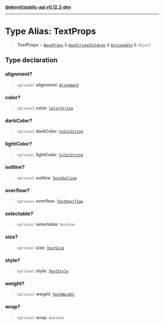 [**@devvit/public-api v0.12.2-dev**](../../../../../../README.md)

---

# Type Alias: TextProps

> **TextProps** = [`BaseProps`](BaseProps.md) & [`HasStringChildren`](HasStringChildren.md) & [`Actionable`](Actionable.md) & `object`

## Type declaration

### alignment?

> `optional` **alignment**: [`Alignment`](Alignment.md)

### color?

> `optional` **color**: [`ColorString`](ColorString.md)

### darkColor?

> `optional` **darkColor**: [`ColorString`](ColorString.md)

### lightColor?

> `optional` **lightColor**: [`ColorString`](ColorString.md)

### outline?

> `optional` **outline**: [`TextOutline`](TextOutline.md)

### overflow?

> `optional` **overflow**: [`TextOverflow`](TextOverflow.md)

### selectable?

> `optional` **selectable**: `boolean`

### size?

> `optional` **size**: [`TextSize`](TextSize.md)

### style?

> `optional` **style**: [`TextStyle`](TextStyle.md)

### weight?

> `optional` **weight**: [`TextWeight`](TextWeight.md)

### wrap?

> `optional` **wrap**: `boolean`
